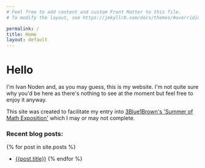 ```yaml
---
# Feel free to add content and custom Front Matter to this file.
# To modify the layout, see https://jekyllrb.com/docs/themes/#overriding-theme-defaults

permalink: /
title: Home
layout: default
---
```


# Hello 

I'm Ivan Noden and, as you may guess, this is my website. I'm not quite sure why you'd be here as there's nothing to see at the moment but feel free to enjoy it anyway.

This site was created to facilitate my entry into [3Blue1Brown's 'Summer of Math Exposition'](https://www.youtube.com/watch?v=hZuYICAEN9Y) which I may or may not complete.

### Recent blog posts:
{% for post in site.posts %}
* [{{post.title}}]({{post.url}})
{% endfor %}
